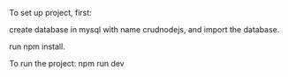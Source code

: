 To set up project, first:

create database in mysql with name crudnodejs, and import the database.

run npm install.

To run the project:
npm run dev
